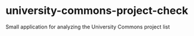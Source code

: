 # university-commons-project-check
Small application for analyzing the University Commons project list

